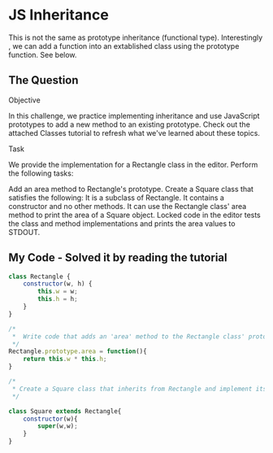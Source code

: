 # JS Inheritance

This is not the same as prototype inheritance (functional type). Interestingly , we can add a function into an extablished class using the prototype function. See below.

## The Question

Objective

In this challenge, we practice implementing inheritance and use JavaScript prototypes to add a new method to an existing prototype. Check out the attached Classes tutorial to refresh what we've learned about these topics.

Task

We provide the implementation for a Rectangle class in the editor. Perform the following tasks:

Add an area method to Rectangle's prototype.
Create a Square class that satisfies the following:
It is a subclass of Rectangle.
It contains a constructor and no other methods.
It can use the Rectangle class' area method to print the area of a Square object.
Locked code in the editor tests the class and method implementations and prints the area values to STDOUT.

## My Code - Solved it by reading the tutorial

```javascript
class Rectangle {
    constructor(w, h) {
        this.w = w;
        this.h = h;
    }
}

/*
 *  Write code that adds an 'area' method to the Rectangle class' prototype
 */
Rectangle.prototype.area = function(){
    return this.w * this.h;
}

/*
 * Create a Square class that inherits from Rectangle and implement its class constructor
 */

class Square extends Rectangle{
    constructor(w){
        super(w,w);
    }
}

```